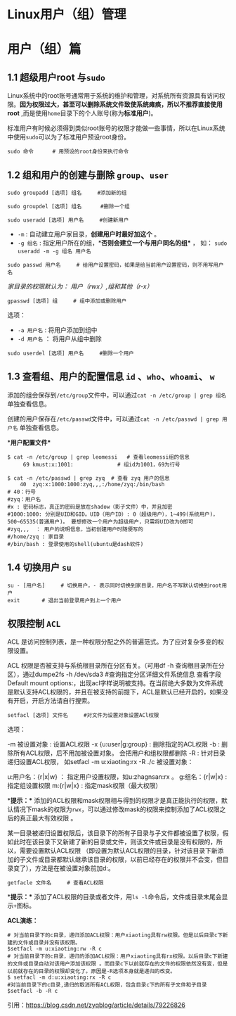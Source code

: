 # Linux用户（组）管理

# 用户（组）篇

## 1.1 超级用户root 与`sudo`

 Linux系统中的root账号通常用于系统的维护和管理，对系统所有资源具有访问权限。**因为权限过大，甚至可以删除系统文件致使系统瘫痪，所以不推荐直接使用root** ,而是使用`home`目录下的个人账号(称为**标准用户**)。

 标准用户有时候必须得到类似root账号的权限才能做一些事情，所以在Linux系统中使用`sudo`可以为了标准用户预设root身份。

```
sudo 命令 　　　# 用预设的root身份来执行命令
```

## 1.2 组和用户的创建与删除 `group`、`user`

```
sudo groupadd [选项] 组名　　　#添加新的组

sudo groupdel [选项] 组名　　　 #删除一个组

sudo useradd [选项] 用户名　　　#创建新用户
```

- `-m` : 自动建立用户家目录，**创建用户时最好加这个** 。
- `-g 组名` : 指定用户所在的组，***否则会建立一个与用户同名的组\*** ， 如： `sudo useradd -m -g 组名 用户名`

```
sudo passwd 用户名　　　# 给用户设置密码，如果是给当前用户设置密码，则不用写用户名
```

*家目录的权限默认为： 用户（rwx）,组和其他（r-x）*

```
gpasswd [选项] 组　　　# 组中添加或删除用户
```

选项：

- `-a 用户名` : 将用户添加到组中
- `-d 用户名` ： 将用户从组中删除

```
sudo userdel [选项] 用户名　　　#删除一个用户
```

## 1.3 查看组、用户的配置信息 `id` 、`who`、`whoami`、 `w`

添加的组会保存到`/etc/group`文件中，可以通过`cat -n /etc/group | grep 组名` 单独查看信息。

创建的用户保存在`/etc/passwd`文件中，可以通过`cat -n /etc/passwd | grep 用户名` 单独查看信息。

***用户配置文件\***

```
$ cat -n /etc/group | grep leomessi   # 查看leomessi组的信息
     69 kmust:x:1001:              # 组id为1001，69为行号

$ cat -n /etc/passwd | grep zyq  # 查看 zyq 用户的信息
    40  zyq:x:1000:1000:zyq,,,:/home/zyq:/bin/bash 
# 40：行号
#zyq：用户名
#x : 密码标志，真正的密码是放在shadow（影子文件）中，并且加密
#1000:1000: 分别是UID和GID。UID（用户ID）: 0（超级用户），1~499(系统用户)，500~65535(普通用户)。 要想修改一个用户为超级用户，只需将UID改为0即可
#zyq,,,  ： 用户的说明信息，当初创建用户时随便写的
#/home/zyq : 家目录 
#/bin/bash : 登录使用的shell(ubuntu是dash软件)
```

## 1.4 切换用户 `su`

```
su - [用户名]　　　# 切换用户，- 表示同时切换到家目录，用户名不写默认切换到root用户
exit 　　　 # 退出当前登录用户到上一个用户
```

## 权限控制 `ACL`

ACL 是访问控制列表，是一种权限分配之外的普遍范式。为了应对复杂多变的权限设置。

ACL 权限是否被支持与系统根目录所在分区有关。（可用df -h 查询根目录所在分区），通过dumpe2fs -h /dev/sda3 #查询指定分区详细文件系统信息 查看字段Default mount options:，出现acl字样说明被支持。在当前绝大多数为文件系统是默认支持ACL权限的，并且在被支持的前提下，ACL是默认已经开启的，如果没有开启，开启方法请自行搜索。

```
setfacl [选项] 文件名　　　#对文件为设置对象设置ACl权限
```

选项：

-m 被设置对象 : 设置ACL权限
-x {u:user|g:group} : 删除指定的ACL权限
-b : 删除所有ACL权限，后不用加被设置对象。 会把用户和组权限都删除
-R : 针对目录递归设置ACL权限， 如setfacl -m u:xiaoting:rx -R ./c
被设置对象：

u:用户名：{r|x|w} ： 指定用户设置权限，如u:zhagnsan:rx 。
g:组名：{r|w|x} : 指定组设置权限
m:{r|w|x} : 指定mask权限（最大权限）

***提示：\*** 添加的ACL权限和mask权限相与得到的权限才是真正能执行的权限，默认情况下mask的权限为`rwx`，可以通过修改mask的权限来控制添加了ACL权限之后的真正最大有效权限 。

某一目录被递归设置权限后，该目录下的所有子目录与子文件都被设置了权限，假如此时在该目录下又新建了新的目录或文件，则该文件或目录是没有权限的，所以，需要设置默认ACL权限 （即设置为默认ACL权限的目录，针对该目录下新添加的子文件或目录都默认继承该目录的权限，以前已经存在的权限并不会变，但目录变了），方法是在被设置对象前加d:。

```
getfacle 文件名　　　# 查看ACL权限
```

***提示：\*** 添加了ACL权限的目录或者文件，用`ls -l`命令后，文件或目录末尾会显示`+`图标。

**ACL演练：**

```
# 对当前目录下的c目录，递归添加ACL权限：用户xiaoting具有rw权限。但是以后目录c下新建的文件或目录并没有该权限。
$setfacl -m u:xiaoting:rw -R c 
# 对当前目录下的c目录，递归的添加ACL权限：用户xiaoting具有rx权限。以后目录c下新建的文件或目录自动对该用户添加该权限 。而目录c下以前就存在的文件的权限依然没有变，但是以前就存在的目录的权限却变化了。原因是-R选项本身就是递归的改变。
$ setfacl -m d:u:xiaoting:rx -R c 
#对当前目录下的c目录,递归的取消所有ACL权限，包含目录c下的所有子文件和子目录
$setfacl -b -R c
```



引用：https://blog.csdn.net/zyqblog/article/details/79226826